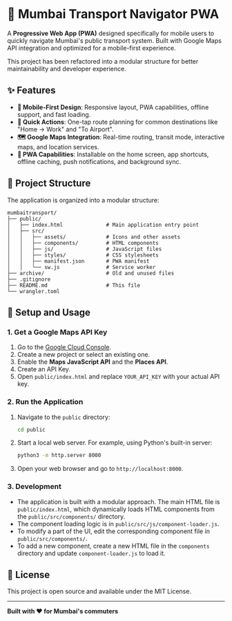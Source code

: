 # 🚌 Mumbai Transport Navigator PWA

A **Progressive Web App (PWA)** designed specifically for mobile users to quickly navigate Mumbai's public transport system. Built with Google Maps API integration and optimized for a mobile-first experience.

This project has been refactored into a modular structure for better maintainability and developer experience.

## ✨ Features

- **📱 Mobile-First Design**: Responsive layout, PWA capabilities, offline support, and fast loading.
- **🚀 Quick Actions**: One-tap route planning for common destinations like "Home → Work" and "To Airport".
- **🗺️ Google Maps Integration**: Real-time routing, transit mode, interactive maps, and location services.
- **📍 PWA Capabilities**: Installable on the home screen, app shortcuts, offline caching, push notifications, and background sync.

## 📁 Project Structure

The application is organized into a modular structure:

```
mumbaitransport/
├── public/
│   ├── index.html              # Main application entry point
│   ├── src/
│   │   ├── assets/             # Icons and other assets
│   │   ├── components/         # HTML components
│   │   ├── js/                 # JavaScript files
│   │   ├── styles/             # CSS stylesheets
│   │   ├── manifest.json       # PWA manifest
│   │   └── sw.js               # Service worker
├── archive/                    # Old and unused files
├── .gitignore
├── README.md                   # This file
└── wrangler.toml
```

## 🔧 Setup and Usage

### 1. Get a Google Maps API Key

1.  Go to the [Google Cloud Console](https://console.cloud.google.com/).
2.  Create a new project or select an existing one.
3.  Enable the **Maps JavaScript API** and the **Places API**.
4.  Create an API Key.
5.  Open `public/index.html` and replace `YOUR_API_KEY` with your actual API key.

### 2. Run the Application

1.  Navigate to the `public` directory:
    ```bash
    cd public
    ```
2.  Start a local web server. For example, using Python's built-in server:
    ```bash
    python3 -m http.server 8000
    ```
3.  Open your web browser and go to `http://localhost:8000`.

### 3. Development

-   The application is built with a modular approach. The main HTML file is `public/index.html`, which dynamically loads HTML components from the `public/src/components/` directory.
-   The component loading logic is in `public/src/js/component-loader.js`.
-   To modify a part of the UI, edit the corresponding component file in `public/src/components/`.
-   To add a new component, create a new HTML file in the `components` directory and update `component-loader.js` to load it.

## 📄 License

This project is open source and available under the MIT License.

---

**Built with ❤️ for Mumbai's commuters**

